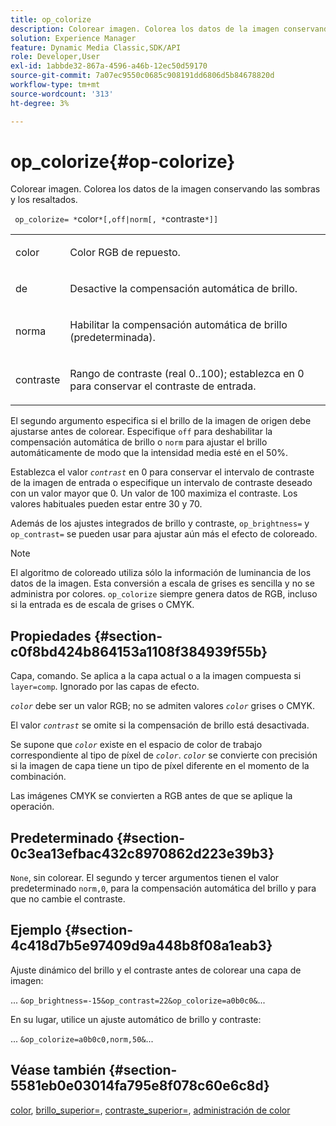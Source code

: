 ```yaml
---
title: op_colorize
description: Colorear imagen. Colorea los datos de la imagen conservando las sombras y los resaltados.
solution: Experience Manager
feature: Dynamic Media Classic,SDK/API
role: Developer,User
exl-id: 1abbde32-867a-4596-a46b-12ec50d59170
source-git-commit: 7a07ec9550c0685c908191dd6806d5b84678820d
workflow-type: tm+mt
source-wordcount: '313'
ht-degree: 3%

---
```


# op_colorize{#op-colorize}

Colorear imagen. Colorea los datos de la imagen conservando las sombras y los resaltados.

` op_colorize= *`color`*[,off|norm[, *`contraste`*]]`

<table id="simpletable_768D6CDF3F734E7F89DC7AB2EAAC0C77"> 
 <tr class="strow"> 
  <td class="stentry"> <p> <span class="varname"> color </span> </p> </td> 
  <td class="stentry"> <p>Color RGB de repuesto. </p> </td> 
 </tr> 
 <tr class="strow"> 
  <td class="stentry"> <p> <span class="codeph"> de </span> </p> </td> 
  <td class="stentry"> <p>Desactive la compensación automática de brillo. </p> </td> 
 </tr> 
 <tr class="strow"> 
  <td class="stentry"> <p> <span class="codeph"> norma </span> </p> </td> 
  <td class="stentry"> <p>Habilitar la compensación automática de brillo (predeterminada). </p> </td> 
 </tr> 
 <tr class="strow"> 
  <td class="stentry"> <p> <span class="varname"> contraste </span> </p> </td> 
  <td class="stentry"> <p>Rango de contraste (real 0..100); establezca en 0 para conservar el contraste de entrada. </p> </td> 
 </tr> 
</table>

El segundo argumento especifica si el brillo de la imagen de origen debe ajustarse antes de colorear. Especifique `off` para deshabilitar la compensación automática de brillo o `norm` para ajustar el brillo automáticamente de modo que la intensidad media esté en el 50%.

Establezca el valor *`contrast`* en 0 para conservar el intervalo de contraste de la imagen de entrada o especifique un intervalo de contraste deseado con un valor mayor que 0. Un valor de 100 maximiza el contraste. Los valores habituales pueden estar entre 30 y 70.

Además de los ajustes integrados de brillo y contraste, `op_brightness=` y `op_contrast=` se pueden usar para ajustar aún más el efecto de coloreado.

>[!NOTE]
>
>El algoritmo de coloreado utiliza sólo la información de luminancia de los datos de la imagen. Esta conversión a escala de grises es sencilla y no se administra por colores. `op_colorize` siempre genera datos de RGB, incluso si la entrada es de escala de grises o CMYK.

## Propiedades {#section-c0f8bd424b864153a1108f384939f55b}

Capa, comando. Se aplica a la capa actual o a la imagen compuesta si `layer=comp`. Ignorado por las capas de efecto.

*`color`* debe ser un valor RGB; no se admiten valores *`color`* grises o CMYK.

El valor *`contrast`* se omite si la compensación de brillo está desactivada.

Se supone que *`color`* existe en el espacio de color de trabajo correspondiente al tipo de píxel de *`color`*. *`color`* se convierte con precisión si la imagen de capa tiene un tipo de píxel diferente en el momento de la combinación.

Las imágenes CMYK se convierten a RGB antes de que se aplique la operación.

## Predeterminado {#section-0c3ea13efbac432c8970862d223e39b3}

`None`, sin colorear. El segundo y tercer argumentos tienen el valor predeterminado `norm,0`, para la compensación automática del brillo y para que no cambie el contraste.

## Ejemplo {#section-4c418d7b5e97409d9a448b8f08a1eab3}

Ajuste dinámico del brillo y el contraste antes de colorear una capa de imagen:

... `&op_brightness=-15&op_contrast=22&op_colorize=a0b0c0&`...

En su lugar, utilice un ajuste automático de brillo y contraste:

... `&op_colorize=a0b0c0,norm,50&`...

## Véase también {#section-5581eb0e03014fa795e8f078c60e6c8d}

[color](/help/aem-is-ir-api/is-api/http-ref/image-serving-api-ref/c-http-protocol-reference/c-data-types/r-is-http-color.md), [brillo_superior=](../../../../../is-api/http-ref/image-serving-api-ref/c-http-protocol-reference/c-command-reference/r-op-brightness.md#reference-edf79dc41ae5411c80bec3ee3731c58a), [contraste_superior=](../../../../../is-api/http-ref/image-serving-api-ref/c-http-protocol-reference/c-command-reference/r-op-contrast.md#reference-b26dfa9869fd43bebea0fbb8e9fe743d), [administración de color](../../../../../is-api/http-ref/image-serving-api-ref/c-http-protocol-reference/c-syntax-and-features/r-color-management.md#reference-c7e4a72d589145189f7e4bcb6b4544d7)
